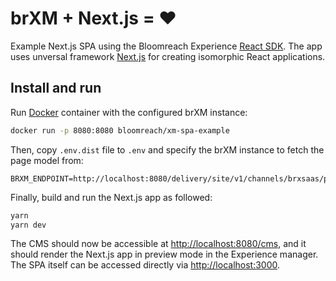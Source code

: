 # brXM + Next.js = ♥️

Example Next.js SPA using the Bloomreach Experience [React SDK](https://www.npmjs.com/package/@bloomreach/react-sdk).
The app uses unversal framework [Next.js](https://github.com/zeit/next.js) for creating isomorphic React applications.

## Install and run
Run [Docker](https://hub.docker.com/r/bloomreach/xm-spa-example) container with the configured brXM instance:
```bash
docker run -p 8080:8080 bloomreach/xm-spa-example
```

Then, copy `.env.dist` file to `.env` and specify the brXM instance to fetch the page model from:
```
BRXM_ENDPOINT=http://localhost:8080/delivery/site/v1/channels/brxsaas/pages
```

Finally, build and run the Next.js app as followed:

```bash
yarn
yarn dev
```

The CMS should now be accessible at <http://localhost:8080/cms>, and it should render the Next.js app in preview mode in the Experience manager.
The SPA itself can be accessed directly via <http://localhost:3000>.
